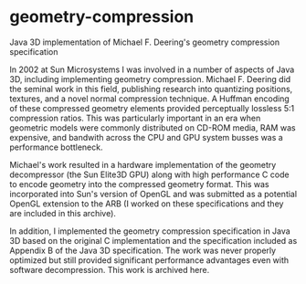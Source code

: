 # geometry-compression
Java 3D implementation of Michael F. Deering's geometry compression specification

In 2002 at Sun Microsystems I was involved in a number of aspects of Java 3D, including implementing geometry compression.
Michael F. Deering did the seminal work in this field, publishing research into quantizing positions, textures, and
a novel normal compression technique. A Huffman encoding of these compressed geometry elements provided perceptually 
lossless 5:1 compression ratios.  This was particularly important in an era when geometric models were commonly 
distributed on CD-ROM media, RAM was expensive, and bandwith across the CPU and GPU system busses was a 
performance bottleneck.

Michael's work resulted in a hardware implementation of the geometry decompressor (the Sun Elite3D GPU) along with 
high performance C code to encode geometry into the compressed geometry format.  This was incorporated into Sun's
version of OpenGL and was submitted as a potential OpenGL extension to the ARB (I worked on these specifications and 
they are included in this archive).

In addition, I implemented the geometry compression specification in Java 3D based on the original C implementation and
the specification included as Appendix B of the Java 3D specification.  The work was never properly optimized but still 
provided significant performance advantages even with software decompression. This work is archived here.
